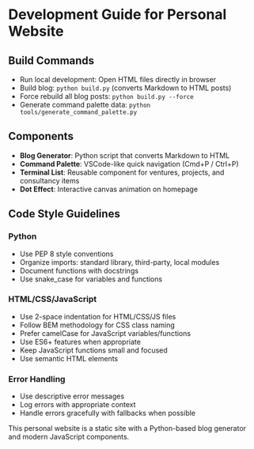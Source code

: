 # Development Guide for Personal Website

## Build Commands
- Run local development: Open HTML files directly in browser
- Build blog: `python build.py` (converts Markdown to HTML posts)
- Force rebuild all blog posts: `python build.py --force`
- Generate command palette data: `python tools/generate_command_palette.py`

## Components
- **Blog Generator**: Python script that converts Markdown to HTML
- **Command Palette**: VSCode-like quick navigation (Cmd+P / Ctrl+P)
- **Terminal List**: Reusable component for ventures, projects, and consultancy items
- **Dot Effect**: Interactive canvas animation on homepage

## Code Style Guidelines

### Python
- Use PEP 8 style conventions
- Organize imports: standard library, third-party, local modules
- Document functions with docstrings
- Use snake_case for variables and functions

### HTML/CSS/JavaScript
- Use 2-space indentation for HTML/CSS/JS files
- Follow BEM methodology for CSS class naming
- Prefer camelCase for JavaScript variables/functions
- Use ES6+ features when appropriate
- Keep JavaScript functions small and focused
- Use semantic HTML elements

### Error Handling
- Use descriptive error messages
- Log errors with appropriate context
- Handle errors gracefully with fallbacks when possible

This personal website is a static site with a Python-based blog generator and modern JavaScript components.